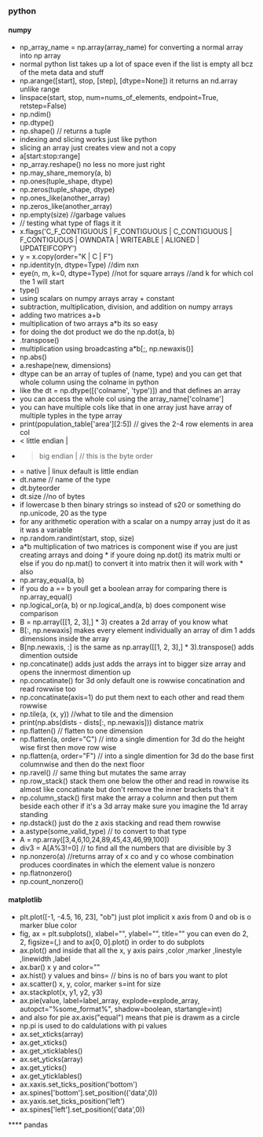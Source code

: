 ### python 

#### numpy
* np_array_name =  np.array(array_name) for converting a normal array into np array
* normal python list takes up a lot of space even if the list is empty all bcz of the meta data and stuff
* np.arange([start], stop, [step], [dtype=None]) it returns an nd.array unlike range
* linspace(start, stop, num=nums_of_elements, endpoint=True, retstep=False)
* np.ndim()
* np.dtype()
* np.shape() // returns a tuple
* indexing and slicing works just like python
* slicing an array just creates view and not a copy
* a[start:stop:range]
* np_array.reshape() no less no more just right 
* np.may_share_memory(a, b)
* np.ones(tuple_shape, dtype)
* np.zeros(tuple_shape, dtype)
* np.ones_like(another_array)
* np.zeros_like(another_array)
* np.empty(size) //garbage values
* // testing what type of flags it it
* x.flags('C_F_CONTIGUOUS | F_CONTIGUOUS | C_CONTIGUOUS | F_CONTIGUOUS | OWNDATA | WRITEABLE | ALIGNED | UPDATEIFCOPY')
* y = x.copy(order="K | C | F")
* np.identity(n, dtype=Type) //dim nxn
* eye(n, m, k=0, dtype=Type) //not for square arrays //and k for which col the 1 will start
* type()
* using scalars on numpy arrays array + constant
* subtraction, multiplication, division, and addition on numpy arrays
* adding two matrices a+b
* multiplication of two arrays a\*b its so easy
* for doing the dot product we do the np.dot(a, b)
* .transpose()
* multiplication using broadcasting a\*b[;, np.newaxis()]
* np.abs()
* a.reshape(new, dimensions)
* dtype can be an array of tuples of (name, type) and you can get that whole column using the colname in python
* like the dt = np.dtype([('colname', 'type')]) and that defines an array
* you can access the whole col using the array_name['colname']
* you can have multiple cols like that in one array just have array of multiple typles in the type array
* print(population_table['area'][2:5]) // gives the 2-4 row elements in area col
* < little endian  |
* > big endian     |  // this is the byte order
* = native         | linux default is little endian
* dt.name // name of the type
* dt.byteorder
* dt.size //no of bytes 
* if lowercase b then binary strings so instead of s20 or something do np.unicode, 20 as the type
* for any arithmetic operation with a scalar on a numpy array just do it as it was a variable
* np.random.randint(start, stop, size)
* a\*b multiplication of two matrices is component wise if you are just creating arrays and doing * if youre doing np.dot() its matrix multi or else if you do np.mat() to convert it into matrix then it will work with * also
* np.array_equal(a, b)
* if you do a == b youll get a boolean array for comparing there is np.array_equal()
* np.logical_or(a, b) or np.logical_and(a, b) does component wise comparison 
* B = np.array([[1, 2, 3],] * 3) creates a 2d array of you know what
* B[:, np.newaxis] makes every element individually an array of dim 1 adds dimensions inside the array
* B[np.newaxis, :] is the same as np.array([[1, 2, 3],] * 3).transpose() adds dimention outside
* np.concatinate() adds just adds the arrays int to bigger size array and opens the innermost dimention up
* np.concatinate() for 3d only default one is rowwise concatination and read rowwise too
* np.concatinate(axis=1) do put them next to each other and read them rowwise
* np.tile(a, (x, y)) //what to tile and the dimension
* print(np.abs(dists - dists[:, np.newaxis])) distance matrix
* np.flatten() // flatten to one dimension
* np.flatten(a, order="C") // into a single dimention for 3d do the height wise first then move row wise
* np.flatten(a, order="F") // into a single dimention for 3d do the base first columnwise and then do the next floor
* np.ravel() // same thing but mutates the same array 
* np.row_stack() stack them one below the other and read in rowwise its almost like concatinate but don't remove the inner brackets tha't it
* np.column_stack() first make the array a column and then put them beside each other if it's a 3d array make sure you imagine the 1d array standing
* np.dstack() just do the z axis stacking and read them rowwise
* a.astype(some_valid_type) // to convert to that type
* A = np.array([3,4,6,10,24,89,45,43,46,99,100])
* div3 = A[A%3!=0] // to find all the numbers that are divisible by 3
* np.nonzero(a) //returns array of x co and y co whose combination produces coordinates in which the element value is nonzero
* np.flatnonzero()
* np.count_nonzero()

#### matplotlib
* plt.plot([-1, -4.5, 16, 23], "ob") just plot implicit x axis from 0 and ob is o marker blue color
* fig, ax = plt.subplots(), xlabel="", ylabel="", title="" you can even do 2, 2, figsize=(,) and to ax[0, 0].plot() in order to do subplots
* ax.plot() and inside that all the x, y axis pairs ,color ,marker ,linestyle ,linewidth ,label
* ax.bar() x y and color=""
* ax.hist() y values and bins= // bins is no of bars you want to plot
* ax.scatter() x, y, color, marker s=int for size
* ax.stackplot(x, y1, y2, y3)
* ax.pie(value, label=label_array, explode=explode_array, autopct="%some_format%", shadow=boolean, startangle=int)
* and also for pie ax.axis("equal") means that pie is drawm as a circle
* np.pi is used to do caldulations with pi values
* ax.set_xticks(array)
* ax.get_xticks()
* ax.get_xticklables()
* ax.set_yticks(array)
* ax.get_yticks()
* ax.get_yticklables()
* ax.xaxis.set_ticks_position('bottom')
* ax.spines['bottom'].set_position(('data',0))
* ax.yaxis.set_ticks_position('left')
* ax.spines['left'].set_position(('data',0))

**** pandas
